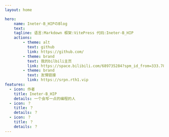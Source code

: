 ```yaml
---
layout: home

hero: 
    name: Ineter-B_HIPのBlog
    text: 
    tagline: 语言:Markdown 框架:VitePress 代码:Ineter-B_HIP
    actions: 
        - theme: alt
          text: github
          link: https://github.com/
        - theme: brand
          text: 我的bilbili主页
          link: https://space.bilibili.com/689735284?spm_id_from=333.788.0.0
        - theme: brand
          text: 友情链接
          link: https://srpn.rth1.vip
features:
  - icon: 作者
    title: Ineter-B_HIP
    details: 一个会写一点的编程的人
  - icon: ？
    title: ？
    details: ？
  - icon: ？
    title: ？
    details: ？
---
```



<style>
    :root {
  --vp-home-hero-name-color: transparent;
  --vp-home-hero-name-background: -webkit-linear-gradient(120deg, #bd34fe, #41d1ff);
}
</style>